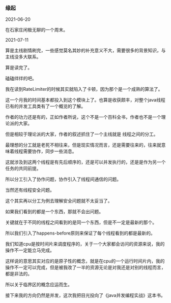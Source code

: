 ### 缘起

2021-06-20

在石家庄闲极无聊的一个周末。





2021-07-11

算是主线剧情刷完，一些感觉莫名其妙的补充意义不大，需要很多的背景知识，与主线没多大联系。

算是读完了。

磕磕绊绊的吧。

我在读到RateLimiter的时候其实就陷入了卡顿，因为那个是一个成熟的算法了。

这一个月我的时间基本都投入到这个模块上了。也算是收获颇丰，对整个java线程已有的并发工具类有了一个概览的了解。

作者的功力还是有的，正如作者所说，这个不是一个百科全书，作者也不是一个理论派的大家。

但是相较于理论派的大家，作者的叙述抓住了一个主线就是 线程之间的分工。

最理想的分工就是老死不相往来，但是现实情况而言，还是需要往来的，往来就意味着线程需要协作，同步一些消息。

这就涉及到这两个线程是有先后顺序的，还是可以并发执行的，还是是作为另一个任务的共同前提。

所以分工引入了协作问题，协作引入了线程间通信的问题。

当然还有线程安全问题。

这个其实再以分工为例去理解安全问题就不太妥当了。

如果我们看到的都是一个东西，那就不会出问题。

关键就在于不同的线程之间看到的是同一个东西，但是不一定是最新的那个。

所以我们引入了happens-before原则来保证了每个线程看到的都是最新的。

我们知道cpu是按时间片来调度程序的，关于一个大家都会访问的资源来说，我的操作不一定能立马完成。

这样说的意思其实对应的是原子性的概念，就是在cpu的一个运行时间片内，我的操作不一定可以完成，但是被我改了一半的资源无论是对我还是对别的线程而言，都是非法的。

所以关于临界区的概念应运而生。

接下来我的方向仍然是并发，这次我把目光投向了《java并发编程实战》这本书。
